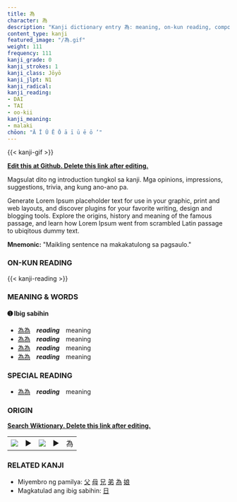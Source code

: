 ```yaml
---
title: 為
character: 為
description: "Kanji dictionary entry 為: meaning, on-kun reading, compounds, origin, related kanji"
content_type: kanji
featured_image: "/為.gif"
weight: 111
frequency: 111
kanji_grade: 0
kanji_strokes: 1
kanji_class: Jōyō
kanji_jlpt: N1
kanji_radical: 
kanji_reading: 
- DAI
- TAI
- oo-kii
kanji_meaning:
- malaki
chōon: "Ā Ī Ū Ē Ō ā ī ū ē ō ’"
---
```

[//]: # (Don't edit the line below. Kanji animated GIF code is automatically generated.)
{{< kanji-gif >}}

[//]: # (Edit below this line.)

**[Edit this at Github. Delete this link after editing.](https://github.com/tim0g/tim/tree/main/content/kanji/為/index.md)**

Magsulat dito ng introduction tungkol sa kanji. Mga opinions, impressions, suggestions, trivia, ang kung ano-ano pa.

Generate Lorem Ipsum placeholder text for use in your graphic, print and web layouts, and discover plugins for your favorite writing, design and blogging tools. Explore the origins, history and meaning of the famous passage, and learn how Lorem Ipsum went from scrambled Latin passage to ubiqitous dummy text.
 
**Mnemonic:** "Maikling sentence na makakatulong sa pagsaulo."

### ON-KUN READING

[//]: # (Don't edit the line below. ON-KUN READING code is automatically generated.)
{{< kanji-reading >}}

### MEANING & WORDS

#### ➊ **Ibig sabihin**
  - [為](../為)[為](../為)　***reading***　meaning
  - [為](../為)[為](../為)　***reading***　meaning
  - [為](../為)[為](../為)　***reading***　meaning
  - [為](../為)[為](../為)　***reading***　meaning

### SPECIAL READING
  - [為](../為)[為](../為)　***reading***　meaning

### ORIGIN

**[Search Wiktionary. Delete this link after editing.](https://wiktionary.org/wiki/為)**
<table class="kanji-table"><tr><td>
<img src="60px-為-bronze.svg.png">
</td><td>▶</td><td>
<img src="60px-為-oracle.svg.png">
</td><td>▶</td>
<td class="kanji-origin">為</td>
</tr></table>

### RELATED KANJI
- Miyembro ng pamilya: [父](../父) [母](../母) [兄](../兄) [弟](../弟) [為](../為) [娘](../娘)
- Magkatulad ang ibig sabihin: [日](../日)
